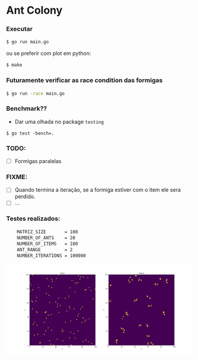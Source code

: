 # Ant Colony

### Executar

```bash
$ go run main.go
```

ou se preferir com plot em python:

```bash
$ make
```

### Futuramente verificar as race condition das formigas

```bash
$ go run -race main.go
```


### Benchmark??

- Dar uma olhada no package `testing`

```
$ go test -bench=.
```



### TODO:

- [ ] Formigas paralelas

### FIXME:

- [ ] Quando termina a iteração, se a formiga estiver com o item ele sera perdido. 
- [ ] ...

### Testes realizados:

``` text
    MATRIZ_SIZE       = 100
	NUMBER_OF_ANTS    = 20
	NUMBER_OF_ITEMS   = 100
	ANT_RANGE         = 2
	NUMBER_ITERATIONS = 100000
```

![plot](./docs/Figure_1.png)
